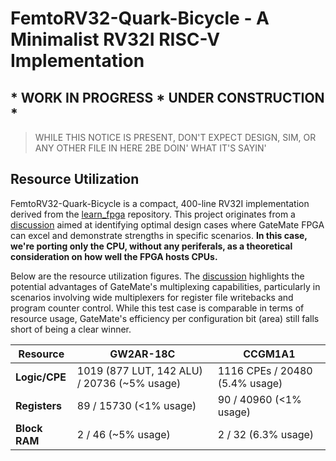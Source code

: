 # FemtoRV32-Quark-Bicycle - A Minimalist RV32I RISC-V Implementation

## * WORK IN PROGRESS * UNDER CONSTRUCTION *
> WHILE THIS NOTICE IS PRESENT, DON'T EXPECT DESIGN, SIM, OR ANY OTHER FILE IN HERE 2BE DOIN' WHAT IT'S SAYIN'

## Resource Utilization
FemtoRV32-Quark-Bicycle is a compact, 400-line RV32I implementation derived from the [learn_fpga](https://github.com/BrunoLevy/learn-fpga) repository. This project originates from a [discussion](https://github.com/chili-chips-ba/openCologne/issues/57) aimed at identifying optimal design cases where GateMate FPGA can excel and demonstrate strengths in specific scenarios. **In this case, we're porting only the CPU, without any periferals, as a theoretical consideration on how well the FPGA hosts CPUs.**

Below are the resource utilization figures. The [discussion](https://github.com/chili-chips-ba/openCologne/issues/57) highlights the potential advantages of GateMate's multiplexing capabilities, particularly in scenarios involving wide multiplexers for register file writebacks and program counter control. While this test case is comparable in terms of resource usage, GateMate's efficiency per configuration bit (area) still falls short of being a clear winner.

| **Resource**   | **GW2AR-18C**                              | **CCGM1A1**                           |
|----------------|--------------------------------------------|---------------------------------------|
| **Logic/CPE**  | 1019 (877 LUT, 142 ALU) / 20736 (~5% usage) | 1116 CPEs / 20480 (5.4% usage)        |
| **Registers**  | 89 / 15730 (<1% usage)                     | 90 / 40960 (<1% usage)                |
| **Block RAM**  | 2 / 46 (~5% usage)                         | 2 / 32 (6.3% usage)                   |
